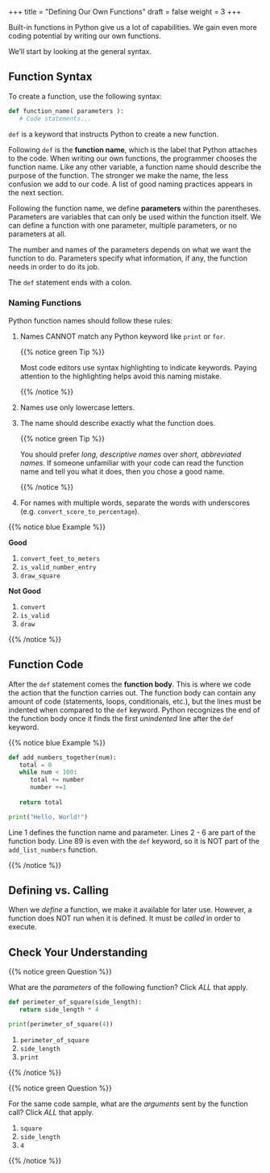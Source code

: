 +++
title = "Defining Our Own Functions"
draft = false
weight = 3
+++

Built-in functions in Python give us a lot of capabilities. We gain even more coding potential by 
writing our own functions.

We’ll start by looking at the general syntax.

## Function Syntax

To create a function, use the following syntax:

```python {linenos=table}
def function_name( parameters ):
   # Code statements...
```

`def` is a keyword that instructs Python to create a new function.

Following `def` is the **function name**, which is the label that Python
attaches to the code. When writing our own functions, the programmer chooses the function name. Like any 
other variable, a function name should describe the purpose of the function. The stronger we make the name,
the less confusion we add to our code. A list of good naming practices appears
in the next section.

Following the function name, we define **parameters** within the parentheses.
Parameters are variables that can only be used within the function itself. We
can define a function with one parameter, multiple parameters, or no parameters
at all.

The number and names of the parameters depends on what we want the function to
do. Parameters specify what information, if any, the function needs in order to
do its job.

The `def` statement ends with a colon.

### Naming Functions

Python function names should follow these rules:

1. Names CANNOT match any Python keyword like `print` or `for`.

   {{% notice green Tip %}}
   
   Most code editors use syntax highlighting to indicate keywords. Paying
   attention to the highlighting helps avoid this naming mistake.

   {{% /notice %}}

1. Names use only lowercase letters.
1. The name should describe exactly what the function does.

   {{% notice green Tip %}}
   
   You should prefer *long, descriptive names* over *short, abbreviated names*.
   If someone unfamiliar with your code can read the function name and tell
   you what it does, then you chose a good name.

   {{% /notice %}}

1. For names with multiple words, separate the words with underscores (e.g.
   `convert_score_to_percentage`).

{{% notice blue Example %}}

**Good**

1. `convert_feet_to_meters`
1. `is_valid_number_entry`
1. `draw_square`

**Not Good**

1. `convert`
1. `is_valid`
1. `draw`

{{% /notice %}}

## Function Code

After the `def` statement comes the **function body**. This is where we code
the action that the function carries out. The function body can contain any
amount of code (statements, loops, conditionals, etc.), but the lines must be
indented when compared to the `def` keyword. Python recognizes the end of the
function body once it finds the first *unindented* line after the `def`
keyword.

{{% notice blue Example %}}

```python {linenos=table}
def add_numbers_together(num):
   total = 0
   while num < 100:
      total += number
      number +=1
   
   return total

print("Hello, World!")
```

Line 1 defines the function name and parameter. Lines 2 - 6 are part of the
function body. Line 89 is even with the `def` keyword, so it is NOT part of
the `add_list_numbers` function.

{{% /notice %}}

## Defining vs. Calling

When we *define* a function, we make it available for later use. However, a
function does NOT run when it is defined. It must be *called* in order to
execute.

## Check Your Understanding

{{% notice green Question %}}

What are the *parameters* of the following function? Click *ALL* that apply.

```python {linenos=table}
def perimeter_of_square(side_length):
   return side_length * 4

print(perimeter_of_square(4))
```

1. `perimeter_of_square`
1. `side_length`
1. `print`

{{% /notice %}}

<!-- Answer = 2 -->

{{% notice green Question %}}

For the same code sample, what are the *arguments* sent by the function call?
Click *ALL* that apply.

1. `square`
1. `side_length`
1. `4`

{{% /notice %}}

<!-- Answers = 3 -->
